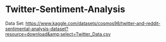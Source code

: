 # Twitter-Sentiment-Analysis
Data Set: https://www.kaggle.com/datasets/cosmos98/twitter-and-reddit-sentimental-analysis-dataset?resource=download&amp;select=Twitter_Data.csv
